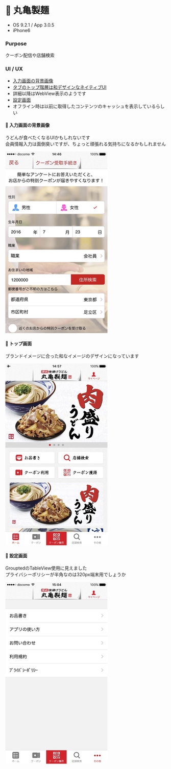 # :turtle: 丸亀製麺

* OS 9.2.1 / App 3.0.5
* iPhone6

### Purpose
クーポン配信や店舗検索

### UI / UX  
* [入力画面の背景画像](#marukame_input)
* [タブのトップ階層は和デザインなネイティブUI](#marukame_top)
* 詳細以降はWebView表示のようです
* [設定画面](#marukame_setting)
* オフライン時は以前に取得したコンテンツのキャッシュを表示しているらしい

#### :triangular_flag_on_post: <a name="marukame_input">入力画面の背景画像</a>
うどんが食べたくなるUIかもしれないです   
会員情報入力は面倒臭いですが、ちょっと頑張れる気持ちになるかもしれません

<img src="https://github.com/mafmoff/100Apps/blob/master/Resources/Images/marukame_input.jpg" width="320px">

#### :triangular_flag_on_post: <a name="marukame_setting">トップ画面</a>
ブランドイメージに合った和なイメージのデザインになっています

<img src="https://github.com/mafmoff/100Apps/blob/master/Resources/Images/marukame_top.jpg" width="320px">

#### :triangular_flag_on_post: <a name="marukame_setting">設定画面</a>
GrouptedのTableView使用に見えました  
プライバシーポリシーが半角なのは320px端末用でしょうか

<img src="https://github.com/mafmoff/100Apps/blob/master/Resources/Images/marukame_setting.jpg" width="320px">

